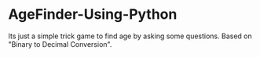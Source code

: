 # AgeFinder-Using-Python
  Its just a simple trick game to find age by asking some questions.
  Based on "Binary to Decimal Conversion".
